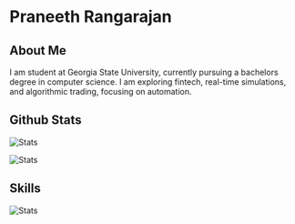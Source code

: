 # Praneeth Rangarajan

## About Me

I am student at Georgia State University, currently pursuing a bachelors degree in computer science. I am exploring fintech, real-time simulations, and algorithmic trading, focusing on automation.

## Github Stats

![Stats](https://github-readme-stats.vercel.app/api?username=rangarajanpraneeth&title_color=cccccc&text_color=777777&icon_color=cccccc&border_color=23272e&bg_color=1e2227&show_icons=true&include_all_commits=true)

![Stats](https://github-readme-stats.vercel.app/api/top-langs/?username=rangarajanpraneeth&layout=compact&title_color=cccccc&text_color=777777&icon_color=cccccc&border_color=23272e&bg_color=1e2227&hide=css,html)

## Skills

![Stats](https://skillicons.dev/icons?i=c,cpp,cs,js,nodejs,py)
